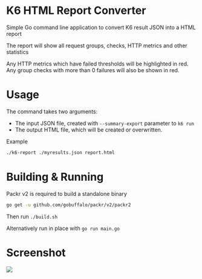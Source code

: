 # K6 HTML Report Converter

Simple Go command line application to convert K6 result JSON into a HTML report

The report will show all request groups, checks, HTTP metrics and other statistics

Any HTTP metrics which have failed thresholds will be highlighted in red. Any group checks with more than 0 failures will also be shown in red.

# Usage

The command takes two arguments:

- The input JSON file, created with `--summary-export` parameter to `k6 run`
- The output HTML file, which will be created or overwritten.

Example

```bash
./k6-report ./myresults.json report.html
```

# Building & Running

Packr v2 is required to build a standalone binary

```bash
go get -u github.com/gobuffalo/packr/v2/packr2
```

Then run `./build.sh`

Alternatively run in place with `go run main.go`

# Screenshot

![](https://user-images.githubusercontent.com/14982936/103922637-ef86a180-510b-11eb-94b8-445679a033b7.png)
